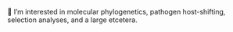👀 I’m interested in molecular phylogenetics, pathogen host-shifting, selection analyses, and a large etcetera.
